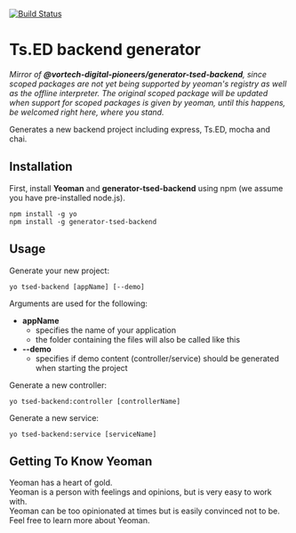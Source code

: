 [![Build Status](https://travis-ci.org/vortech-digital-pioneers/generator-tsed-backend.svg?branch=master)](https://travis-ci.org/vortech-digital-pioneers/generator-tsed-backend)

# Ts.ED backend generator

_Mirror of **@vortech-digital-pioneers/generator-tsed-backend**, since scoped packages are not
yet being supported by yeoman's registry as well as the offline interpreter. The original scoped
package will be updated when support for scoped packages is given by yeoman, until this happens,
be welcomed right here, where you stand._

Generates a new backend project including express, Ts.ED, mocha and chai.

## Installation

First, install **Yeoman** and **generator-tsed-backend** using npm (we assume you have
pre-installed node.js).

```
npm install -g yo
npm install -g generator-tsed-backend
```

## Usage

Generate your new project:

```
yo tsed-backend [appName] [--demo]
```

Arguments are used for the following:
- **appName**
  - specifies the name of your application
  - the folder containing the files will also be called like this
- **--demo**
  - specifies if demo content (controller/service) should be generated when starting the project

Generate a new controller:

```
yo tsed-backend:controller [controllerName]
```

Generate a new service:

```
yo tsed-backend:service [serviceName]
```


## Getting To Know Yeoman

Yeoman has a heart of gold.\
Yeoman is a person with feelings and opinions, but is very easy to work with.\
Yeoman can be too opinionated at times but is easily convinced not to be.\
Feel free to learn more about Yeoman.
